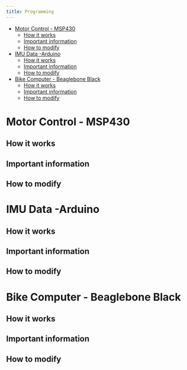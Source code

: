 ```yaml
---
title: Programming
---
```

<!--ts-->
   * [Motor Control - MSP430](#motor-control---msp430)
      * [How it works](#how-it-works)
      * [Important information](#important-information)
      * [How to modify](#how-to-modify)
   * [IMU Data -Arduino](#imu-data--arduino)
      * [How it works](#how-it-works-1)
      * [Important information](#important-information-1)
      * [How to modify](#how-to-modify-1)
   * [Bike Computer - Beaglebone Black](#bike-computer---beaglebone-black)
      * [How it works](#how-it-works-2)
      * [Important information](#important-information-2)
      * [How to modify](#how-to-modify-2)

<!-- Added by: Boaz Ash, at: 2018-08-10T16:47+02:00 -->

<!--te-->

# Motor Control - MSP430

## How it works

## Important information

## How to modify

# IMU Data -Arduino

## How it works

## Important information

## How to modify

# Bike Computer - Beaglebone Black

## How it works

## Important information

## How to modify
